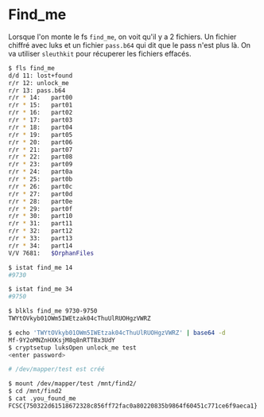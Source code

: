 # Find_me

Lorsque l'on monte le fs `find_me`, on voit qu'il y a 2 fichiers.
Un fichier chiffré avec luks et un fichier `pass.b64` qui dit que le pass n'est plus là.
On va utiliser `sleuthkit` pour récuperer les fichiers effacés.

```sh
$ fls find_me 
d/d 11: lost+found
r/r 12: unlock_me
r/r 13: pass.b64
r/r * 14:   part00
r/r * 15:   part01
r/r * 16:   part02
r/r * 17:   part03
r/r * 18:   part04
r/r * 19:   part05
r/r * 20:   part06
r/r * 21:   part07
r/r * 22:   part08
r/r * 23:   part09
r/r * 24:   part0a
r/r * 25:   part0b
r/r * 26:   part0c
r/r * 27:   part0d
r/r * 28:   part0e
r/r * 29:   part0f
r/r * 30:   part10
r/r * 31:   part11
r/r * 32:   part12
r/r * 33:   part13
r/r * 34:   part14
V/V 7681:   $OrphanFiles

$ istat find_me 14
#9730

$ istat find_me 34
#9750

$ blkls find_me 9730-9750
TWYtOVkyb01OWm5IWEtzak04cThuUlRUOHgzVWRZ

$ echo 'TWYtOVkyb01OWm5IWEtzak04cThuUlRUOHgzVWRZ' | base64 -d
Mf-9Y2oMNZnHXKsjM8q8nRTT8x3UdY
$ cryptsetup luksOpen unlock_me test
<enter password>

# /dev/mapper/test est créé

$ mount /dev/mapper/test /mnt/find2/
$ cd /mnt/find2
$ cat .you_found_me
FCSC{750322d61518672328c856ff72fac0a80220835b9864f60451c771ce6f9aeca1}
```
